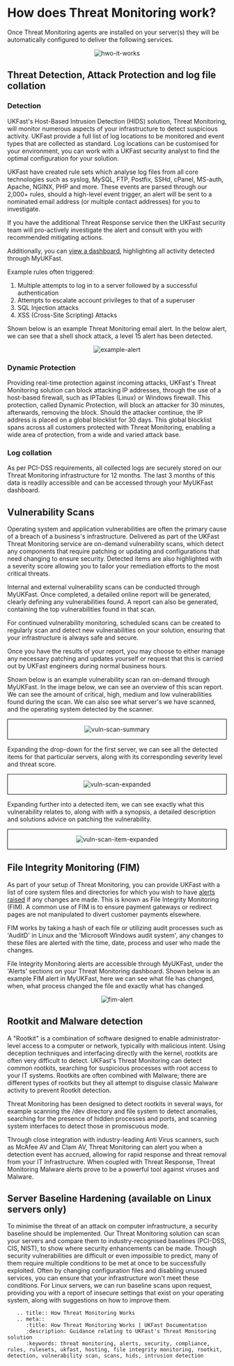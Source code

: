 
# How does Threat Monitoring work?

Once Threat Monitoring agents are installed on your server(s) they will be automatically configured to deliver the following services.

<div style="text-align: center;">

![hwo-it-works](files/hwo-it-works.png)

</div>

## Threat Detection, Attack Protection and log file collation

### Detection
UKFast's Host-Based Intrusion Detection (HIDS) solution, Threat Monitoring, will monitor numerous aspects of your infrastructure to detect suspicious activity. UKFast provide a full list of log locations to be monitored and event types that are collected as standard. Log locations can be customised for your environment, you can work with a UKFast security analyst to find the optimal configuration for your solution.

UKFast have created rule sets which analyse log files from all core technologies such as syslog, MySQL, FTP, Postfix, SSHd, cPanel, MS-auth, Apache, NGINX, PHP and more. These events are parsed through our 2,000+ rules, should a high-level event trigger, an alert will be sent to a nominated email address (or multiple contact addresses) for you to investigate.

If you have the additional Threat Response service then the UKFast security team will pro-actively investigate the alert and consult with you with recommended mitigating actions.

Additionally, you can [view a dashboard](/security/threatmonitoring/alerts.md), highlighting all activity detected through MyUKFast.

Example rules often triggered:
1.    Multiple attempts to log in to a server followed by a successful authentication
2.    Attempts to escalate account privileges to that of a superuser
3.    SQL Injection attacks
4.    XSS (Cross-Site Scripting) Attacks

Shown below is an example Threat Monitoring email alert. In the below alert, we can see that a shell shock attack, a level 15 alert has been detected.

<div style="text-align: center;">

![example-alert](files/example-alert.PNG)

</div>

### Dynamic Protection

Providing real-time protection against incoming attacks, UKFast's Threat Monitoring solution can block attacking IP addresses, through the use of a host-based firewall, such as IPTables (Linux) or Windows firewall. This protection, called Dynamic Protection, will block an attacker for 30 minutes, afterwards, removing the block. Should the attacker continue, the IP address is placed on a global blocklist for 30 days. This global blocklist spans across all customers protected with Threat Monitoring, enabling a wide area of protection, from a wide and varied attack base.

### Log collation

As per PCI-DSS requirements, all collected logs are securely stored on our Threat Monitoring infrastructure for 12 months. The last 3 months of this data is readily accessible and can be accessed through your MyUKFast dashboard.


## Vulnerability Scans

Operating system and application vulnerabilities are often the primary cause of a breach of a business's infrastructure. Delivered as part of the UKFast Threat Monitoring service are on-demand vulnerability scans, which detect any components that require patching or updating and configurations that need changing to ensure security. Detected items are also highlighted with a severity score allowing you to tailor your remediation efforts to the most critical threats.

Internal and external vulnerability scans can be conducted through MyUKFast. Once completed, a detailed online report will be generated, clearly defining any vulnerabilities found. A report can also be generated, containing the top vulnerabilities found in that scan.

For continued vulnerability monitoring, scheduled scans can be created to regularly scan and detect new vulnerabilities on your solution, ensuring that your infrastructure is always safe and secure.

Once you have the results of your report, you may choose to either manage any necessary patching and updates yourself or request that this is carried out by UKFast engineers during normal business hours.

Shown below is an example vulnerability scan ran on-demand through MyUKFast. In the image below, we can see an overview of this scan report. We can see the amount of critical, high, medium and low vulnerabilities found during the scan. We can also see what server's we have scanned, and the operating system detected by the scanner.


<div style="text-align: center; border: 1px solid black;">

![vuln-scan-summary](files/vuln-scan-summary.PNG)


</div>


Expanding the drop-down for the first server, we can see all the detected items for that particular servers, along with its corresponding severity level and threat score.

<div style="text-align: center; border: 1px solid black;">

![vuln-scan-expanded](files/vuln-scan-expanded.PNG)

</div>

Expanding further into a detected item, we can see exactly what this vulnerability relates to, along with with a synopsis, a detailed description and solutions advice on patching the vulnerability.

<div style="text-align: center; border: 1px solid black;">

![vuln-scan-item-expanded](files/vuln-scan-item-expanded.PNG)

</div>


## File Integrity Monitoring (FIM)

As part of your setup of Threat Monitoring, you can provide UKFast with a list of core system files and directories for which you wish to have [alerts raised](/security/threatmonitoring/alerts) if any changes are made. This is known as File Integrity Monitoring (FIM). A common use of FIM is to ensure payment gateways or redirect pages are not manipulated to divert customer payments elsewhere.

FIM works by taking a hash of each file or utilizing audit processes such as 'AuditD' in Linux and the 'Microsoft Windows audit system', any changes to these files are alerted with the time, date, process and user who made the changes.

File Integrity Monitoring alerts are accessible through MyUKFast, under the 'Alerts' sections on your Threat Monitoring dashboard. Shown below is an example FIM alert in MyUKFast, here we can see what file has changed, when, what process changed the file and exactly what has changed.

<div style="text-align: center;;">

![fim-alert](files/fim-alert.PNG)


</div>


## Rootkit and Malware detection

A "Rootkit" is a combination of software designed to enable administrator-level access to a computer or network, typically with malicious intent. Using deception techniques and interfacing directly with the kernel, rootkits are often very difficult to detect. UKFast's Threat Monitoring can detect common rootkits, searching for suspicious processes with root access to your IT systems. Rootkits are often combined with Malware; there are different types of rootkits but they all attempt to disguise classic Malware activity to prevent Rootkit detection.

Threat Monitoring has been designed to detect rootkits in several ways, for example scanning the /dev directory and file system to detect anomalies, searching for the presence of hidden processes and ports, and scanning system interfaces to detect those in promiscuous mode.

Through close integration with industry-leading Anti Virus scanners, such as McAfee AV and Clam AV, Threat Monitoring can alert you when a detection event has accrued, allowing for rapid response and threat removal from your IT Infrastructure. When coupled with Threat Response, Threat Monitoring Malware alerts prove to be a powerful tool against viruses and Malware.


## Server Baseline Hardening (available on Linux servers only)

To minimise the threat of an attack on computer infrastructure, a security baseline should be implemented. Our Threat Monitoring solution can scan your servers and compare them to industry-recognised baselines (PCI-DSS, CIS, NIST), to show where security enhancements can be made. Though security vulnerabilities are difficult or even impossible to predict, many of them require multiple conditions to be met at once to be successfully exploited.  Often by changing configuration files and disabling unused services, you can ensure that your infrastructure won't meet these conditions. For Linux servers, we can run baseline scans upon request, providing you with a report of insecure settings that exist on your operating system, along with suggestions on how to improve them.


```eval_rst
   .. title:: How Threat Monitoring Works
   .. meta::
      :title: How Threat Monitoring Works | UKFast Documentation
      :description: Guidance relating to UKFast's Threat Monitoring solution
      :keywords: threat monitoring, alerts, security, compliance, rules, rulesets, ukfast, hosting, file integrity monitoring, rootkit, detection, vulnerability scan, scans, hids, intrusion detection
```

